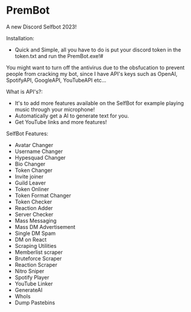 # PremBot
A new Discord Selfbot 2023!

Installation:

- Quick and Simple, all you have to do is put your discord token in the token.txt and run the PremBot.exe!#

You might want to turn off the antivirus due to the obsfucation to prevent people from cracking my bot, since I have API's keys such as OpenAI, SpotifyAPI, GoogleAPI, YouTubeAPI etc...

What is API's?:
- It's to add more features available on the SelfBot for example playing music through your microphone!
- Automatically get a AI to generate text for you.
- Get YouTube links and more features!

SelfBot Features:

- Avatar Changer
- Username Changer
- Hypesquad Changer
- Bio Changer
- Token Changer
- Invite joiner
- Guild Leaver
- Token Onliner
- Token Format Changer
- Token Checker
- Reaction Adder
- Server Checker
- Mass Messaging
- Mass DM Advertisement
- Single DM Spam
- DM on React
- Scraping Utilities
- Memberlist scraper
- Bruteforce Scraper
- Reaction Scraper
- Nitro Sniper
- Spotify Player
- YouTube Linker
- GenerateAI
- WhoIs
- Dump Pastebins
